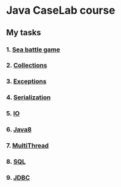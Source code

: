 # Java CaseLab course

## My tasks
### 1. [Sea battle game](https://github.com/ForwardMoth/Java-course/tree/sea_battle/sea-battle) 
### 2. [Collections](https://github.com/ForwardMoth/Java-course/tree/collections/collections)
### 3. [Exceptions](https://github.com/ForwardMoth/Java-course/tree/exceptions/exceptions)
### 4. [Serialization](https://github.com/ForwardMoth/Java-course/tree/serialization/serialization/src)
### 5. [IO](https://github.com/ForwardMoth/Java-course/tree/IO/IO/src)
### 6. [Java8](https://github.com/ForwardMoth/Java-course/tree/Java8/Java8/src)
### 7. [MultiThread](https://github.com/ForwardMoth/Java-course/tree/multithread/multithread/src)
### 8. [SQL](https://github.com/ForwardMoth/Java-course/tree/SQL/SQL)
### 9. [JDBC](https://github.com/ForwardMoth/Java-course/tree/DB/DB/JDBC)
